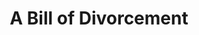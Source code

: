 ---
title: A Bill of Divorcement
year: 1935
opening_date: 1935-05-28
closing_date: 
layout: productions
image:
image_caption:
image_credit:
playbill: 
category: 
details:
  Theatre: Theatre Jacksonville
  Venue: Little Theatre
cast:
  Dr. Aliot: Edward Goodman
  The Rev. Christopher Pumphrey: Isaac Peiser
  Gray Merideth: Jack Berman
  Kit Pumphrey: John Salzer
  Miss Hester Fairfield: Margaret C. Culp
  Sydney Fairfield: Mary Keen Rogers
  Margaret Fairfield: Miriam Lee Doggett
  Bassett: Odella Gay
  Hilary Fairfield: William DeHoff
crew:
  Director:
    - F.W. Armbuster
  Props: Mary Courtney
  Set Design:
    - Mrs. Frances Blackwell
---
